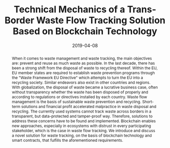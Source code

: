 ---
abstract: 'When it comes to waste management and waste tracking, the main objectives
  are: prevent and reuse as much waste as possible. In the last decade, there has
  been a strong shift from the disposal of waste to recycling thereof. Within the
  EU, EU member states are required to establish waste prevention programs through
  the "Waste Framework EU Directive" which attempts to turn the EU into a recycling
  society. Similar endeavors also exist in other countries and regions. With globalization,
  the disposal of waste became a lucrative business case, often without transparency
  whether the waste has been disposed of properly and according to regulations or
  directives installed by each country. Waste flow management is the basis of sustainable
  waste prevention and recycling. Short-term solutions and financial profit accelerated
  malpractice in waste disposal and recycling. The currently used systems cannot track
  waste across borders in a transparent, but data-protected and tamper-proof way.
  Therefore, solutions to address these concerns have to be found and implemented.
  Blockchain enables new approaches, especially in ecosystems with distrust in every
  participating stakeholder, which is the case in waste flow tracking. We introduce
  and discuss a novel solution for waste tracking, on the basis of blockchain technology
  and smart contracts, that fulfills the aforementioned requirements.'
authors:
- Dominik Schmelz
- Karl Pinter
- Stefan Strobl
- Lei Zhu
- Phillip Niemeier
- Thomas Grechenig
date: '2019-04-08'
featured: false
links:
- name: Publik
  url: https://publik.tuwien.ac.at/showentry.php?ID=285686&lang=2
publication: 'Vortrag: 2019 IEEE 35th International Conference on Data Engineering
  Workshops (ICDEW), Macao, Macao; 08.04.2019 - 12.04.2019; in: "Proceedings of the
  IEEE 35th International Conference on Data Engineering Workshops", IEEE, (2019),
  ISBN: 978-1-7281-0890-2; S. 31 - 36'
publication_types:
- '1'
publishDate: '2019-04-08'
title: Technical Mechanics of a Trans-Border Waste Flow Tracking Solution Based on
  Blockchain Technology
url_pdf: ''
---
